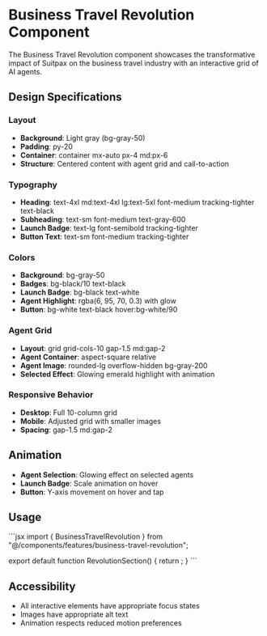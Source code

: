 # Business Travel Revolution Component

The Business Travel Revolution component showcases the transformative impact of Suitpax on the business travel industry with an interactive grid of AI agents.

## Design Specifications

### Layout
- **Background**: Light gray (bg-gray-50)
- **Padding**: py-20
- **Container**: container mx-auto px-4 md:px-6
- **Structure**: Centered content with agent grid and call-to-action

### Typography
- **Heading**: text-4xl md:text-4xl lg:text-5xl font-medium tracking-tighter text-black
- **Subheading**: text-sm font-medium text-gray-600
- **Launch Badge**: text-lg font-semibold tracking-tighter
- **Button Text**: text-sm font-medium tracking-tighter

### Colors
- **Background**: bg-gray-50
- **Badges**: bg-black/10 text-black
- **Launch Badge**: bg-black text-white
- **Agent Highlight**: rgba(6, 95, 70, 0.3) with glow
- **Button**: bg-white text-black hover:bg-white/90

### Agent Grid
- **Layout**: grid grid-cols-10 gap-1.5 md:gap-2
- **Agent Container**: aspect-square relative
- **Agent Image**: rounded-lg overflow-hidden bg-gray-200
- **Selected Effect**: Glowing emerald highlight with animation

### Responsive Behavior
- **Desktop**: Full 10-column grid
- **Mobile**: Adjusted grid with smaller images
- **Spacing**: gap-1.5 md:gap-2

## Animation
- **Agent Selection**: Glowing effect on selected agents
- **Launch Badge**: Scale animation on hover
- **Button**: Y-axis movement on hover and tap

## Usage

\`\`\`jsx
import { BusinessTravelRevolution } from "@/components/features/business-travel-revolution";

export default function RevolutionSection() {
  return <BusinessTravelRevolution />;
}
\`\`\`

## Accessibility
- All interactive elements have appropriate focus states
- Images have appropriate alt text
- Animation respects reduced motion preferences
